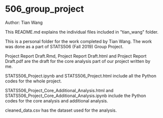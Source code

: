 # 506_group_project
Author: Tian Wang

This README.md explains the individual files included in "tian_wang" folder.

This is a personal folder for the work completed by Tian Wang. The work was done as a part of STATS506 (Fall 2019) Group Project.

Project Report Draft.Rmd, Project Report Draft.html and Project Report Draft.pdf are the draft for the core analysis part of our project written by me.

STATS506_Project.ipynb and STATS506_Project.html include all the Python codes for the whole project.

STATS506_Project_Core_Additional_Analysis.html and STATS506_Project_Core_Additional_Analysis.ipynb include the Python codes for the core analysis and additional analysis.

cleaned_data.csv has the dataset used for the analysis.
